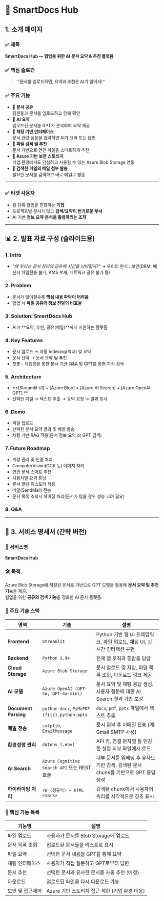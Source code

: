 # 📁 SmartDocs Hub

## 1. 소개 페이지

### ✅ 제목  
**SmartDocs Hub — 협업을 위한 AI 문서 요약 & 추천 플랫폼**

### ✅ 핵심 슬로건  
> **"문서를 업로드하면, 요약과 추천은 AI가 알아서!"**

### ✅ 주요 기능
- 🔹 **문서 공유**  
  팀원들과 문서를 업로드하고 함께 확인  
- 🔹 **AI 요약**  
  업로드된 문서를 GPT가 분석하여 요약 제공
- 🔹 **채팅 기반 인터페이스**  
  문서 관련 질문을 입력하면 AI가 요약 또는 답변 
- 🔹 **파일 검색 및 추천**  
  문서 기반으로 연관 파일을 스마트하게 추천  
- 🔹 **Azure 기반 보안 스토리지**  
  기업 환경에서도 안심하고 사용할 수 있는 Azure Blob Storage 연동
- 🔹 **검색한 파일의 메일 첨부 발송**  
  필요한 문서를 검색하고 바로 메일로 발송  

---

### ✅ 타겟 사용자
- 팀 단위 협업을 진행하는 **기업**
- 프로젝트별 문서가 많고 **검색/요약이 번거로운 부서**
- AI 기반 **정보 요약·분석을 활용하려는 조직**

---

## 📊 2. 발표 자료 구성 (슬라이드용)

### 1. Intro
- _"왜 우리는 문서 정리와 공유에 시간을 낭비할까?"_
  → 우리의 현식 : 보안(DRM, 메신저 파일전송 불가, KMS 부재, 네트워크 공유 불가 등)

### 2. Problem
- 문서가 많아질수록 **핵심 내용 파악이 어려움**
- 협업 시 **파일 공유와 정보 전달의 비효율**

### 3. Solution: SmartDocs Hub
- AI가 **요약, 추천, 공유(메일)**까지 지원하는 플랫폼

### 4. Key Features
- 문서 업로드 → 자동 Indexing(벡터) 및 요약
- 문서 선택 → 문서 요약 및 추천
- 챗봇 - 채팅창을 통한 문서 기반 Q&A 및 GPT를 통한 지식 검색

### 5. Architecture
- **[Streamlit UI] + [Azure Blob] + [Azure AI Search] + [Azure OpenAI GPT] **
- 선택한 파일 → 텍스트 추출 → 요약 요청 → 결과 표시  

### 6. Demo
- 파일 업로드
- 선택한 문서 요약 결과 및 메일 발송
- 채팅 기반 RAG 적용(문서 정보 요약 or GPT 검색)

### 7. Future Roadmap
- 계정 관리 및 인증 처리
- ComputerVision(OCR 등) 이미지 처리
- 연관 문서 스마트 추천
- 사용자별 요약 튜닝
- 문서 열람 히스토리 적용
- 메일(SendMail) 전송
- 문서 목록 조회시 페이징 처리(문서가 많을 경우 성능 고려 필요)

### 8. Q&A

---

## 📘 3. 서비스 명세서 (간략 버전)

### 📌 서비스명  
**SmartDocs Hub**

### 🛠️ 목적  
Azure Blob Storage에 저장된 문서를 기반으로 GPT 모델을 활용해 **문서 요약 및 추천 기능**을 제공.  
협업을 위한 **공유와 검색 기능**을 강화한 AI 문서 플랫폼.

### 🔐 주요 기술 스택
| 영역                   | 기술                                             | 설명                                                   |
| -------------------- | ---------------------------------------------- | ---------------------------------------------------- |
| **Frontend**         | `Streamlit`                                    | Python 기반 웹 UI 프레임워크. 파일 업로드, 채팅 UI, 실시간 인터랙션 구현     |
| **Backend**          | `Python 3.9+`                                  | 전체 앱 로직과 통합을 담당                                      |
| **Cloud Storage**    | `Azure Blob Storage`                           | 문서 업로드 및 저장, 파일 목록 조회, 다운로드 링크 제공                    |
| **AI 모델**            | `Azure OpenAI (GPT-4o, GPT-4o-mini)`           | 문서 요약 및 채팅 응답 생성. 사용자 질문에 대한 AI Search 결과 기반 보강      |
| **Document Parsing** | `python-docx`, `PyMuPDF (fitz)`, `python-pptx` | `docx`, `pdf`, `pptx` 파일에서 텍스트 추출                    |
| **메일 전송**            | `smtplib`, `EmailMessage`                      | 문서 첨부 후 이메일 전송 (예: Gmail SMTP 사용)                    |
| **환경설정 관리**          | `dotenv (.env)`                                | API 키, 연결 문자열 등 민감한 설정 외부 파일에서 로드                    |
| **AI Search**        | `Azure Cognitive Search API` 또는 REST 호출        | 내부 문서를 임베딩 후 유사도 기반 검색. 검색된 문서 chunk를 기반으로 GPT 응답 생성 |
| **하이라이팅 처리**         | `re (정규식) + HTML <mark>`                       | 검색된 chunk에서 사용자의 쿼리를 시각적으로 강조 표시                     |


### 🎯 핵심 기능 목록

| 기능명             | 설명 |
|------------------|------|
| 파일 업로드       | 사용자가 문서를 Blob Storage에 업로드 |
| 문서 목록 조회    | 업로드된 문서들을 리스트로 표시 |
| 파일 요약         | 선택한 문서 내용을 GPT를 통해 요약 |
| 채팅 인터페이스   | 사용자가 직접 질문하고 GPT로부터 답변 |
| 문서 추천         | 선택한 문서와 유사한 문서를 자동 추천 (예정) |
| 다운로드          | 업로드된 파일을 다시 다운로드 가능 |
| 보안 및 접근제어  | Azure 기반 스토리지 접근 제한 (기업 환경 대응) |
